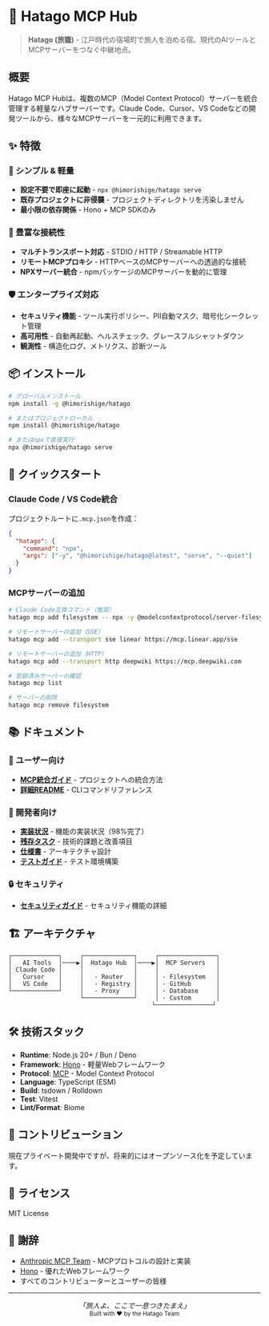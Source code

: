 # 🏮 Hatago MCP Hub

> **Hatago (旅籠)** - 江戸時代の宿場町で旅人を泊める宿。現代のAIツールとMCPサーバーをつなぐ中継地点。

## 概要

Hatago MCP Hubは、複数のMCP（Model Context Protocol）サーバーを統合管理する軽量なハブサーバーです。Claude Code、Cursor、VS Codeなどの開発ツールから、様々なMCPサーバーを一元的に利用できます。

## ✨ 特徴

### 🎯 シンプル & 軽量
- **設定不要で即座に起動** - `npx @himorishige/hatago serve`
- **既存プロジェクトに非侵襲** - プロジェクトディレクトリを汚染しません
- **最小限の依存関係** - Hono + MCP SDKのみ

### 🔌 豊富な接続性
- **マルチトランスポート対応** - STDIO / HTTP / Streamable HTTP
- **リモートMCPプロキシ** - HTTPベースのMCPサーバーへの透過的な接続
- **NPXサーバー統合** - npmパッケージのMCPサーバーを動的に管理

### 🛡️ エンタープライズ対応
- **セキュリティ機能** - ツール実行ポリシー、PII自動マスク、暗号化シークレット管理
- **高可用性** - 自動再起動、ヘルスチェック、グレースフルシャットダウン
- **観測性** - 構造化ログ、メトリクス、診断ツール

## 📦 インストール

```bash
# グローバルインストール
npm install -g @himorishige/hatago

# またはプロジェクトローカル
npm install @himorishige/hatago

# またはnpxで直接実行
npx @himorishige/hatago serve
```

## 🚀 クイックスタート

### Claude Code / VS Code統合

プロジェクトルートに`.mcp.json`を作成：

```json
{
  "hatago": {
    "command": "npx",
    "args": ["-y", "@himorishige/hatago@latest", "serve", "--quiet"]
  }
}
```

### MCPサーバーの追加

```bash
# Claude Code互換コマンド（推奨）
hatago mcp add filesystem -- npx -y @modelcontextprotocol/server-filesystem /path/to/dir

# リモートサーバーの追加（SSE）
hatago mcp add --transport sse linear https://mcp.linear.app/sse

# リモートサーバーの追加（HTTP）
hatago mcp add --transport http deepwiki https://mcp.deepwiki.com

# 登録済みサーバーの確認
hatago mcp list

# サーバーの削除
hatago mcp remove filesystem
```

## 📚 ドキュメント

### 🎯 ユーザー向け
- [**MCP統合ガイド**](docs/mcp-integration.md) - プロジェクトへの統合方法
- [**詳細README**](server/README.md) - CLIコマンドリファレンス

### 🔧 開発者向け
- [**実装状況**](docs/implementation-status.md) - 機能の実装状況（98%完了）
- [**残存タスク**](docs/remaining-tasks.md) - 技術的課題と改善項目
- [**仕様書**](docs/spec-v0.0.1.md) - アーキテクチャ設計
- [**テストガイド**](server/docs/testing-guide.md) - テスト環境構築

### 🔒 セキュリティ
- [**セキュリティガイド**](docs/security.md) - セキュリティ機能の詳細

## 🏗️ アーキテクチャ

```
┌─────────────┐     ┌──────────────┐     ┌────────────────┐
│   AI Tools  │────▶│  Hatago Hub  │────▶│  MCP Servers   │
│ Claude Code │     │              │     │                │
│   Cursor    │     │   - Router   │     │ - Filesystem   │
│   VS Code   │     │   - Registry │     │ - GitHub       │
└─────────────┘     │   - Proxy    │     │ - Database     │
                    └──────────────┘     │ - Custom       │
                                        └────────────────┘
```

## 🛠️ 技術スタック

- **Runtime**: Node.js 20+ / Bun / Deno
- **Framework**: [Hono](https://hono.dev/) - 軽量Webフレームワーク
- **Protocol**: [MCP](https://modelcontextprotocol.io/) - Model Context Protocol
- **Language**: TypeScript (ESM)
- **Build**: tsdown / Rolldown
- **Test**: Vitest
- **Lint/Format**: Biome

## 🤝 コントリビューション

現在プライベート開発中ですが、将来的にはオープンソース化を予定しています。

## 📝 ライセンス

MIT License

## 🙏 謝辞

- [Anthropic MCP Team](https://github.com/modelcontextprotocol) - MCPプロトコルの設計と実装
- [Hono](https://hono.dev/) - 優れたWebフレームワーク
- すべてのコントリビューターとユーザーの皆様

---

<div align="center">
  <i>「旅人よ、ここで一息つきたまえ」</i><br>
  <sub>Built with ❤️ by the Hatago Team</sub>
</div>